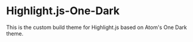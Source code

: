 # Highlight.js-One-Dark
This is the custom build theme for Highlight.js based on Atom's One Dark theme.
